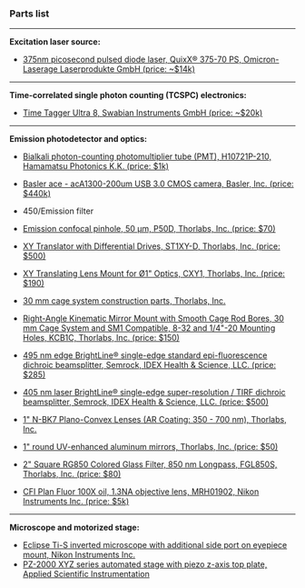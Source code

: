 ### Parts list
---
**Excitation laser source:**
* [375nm picosecond pulsed diode laser, QuixX® 375-70 PS, Omicron-Laserage Laserprodukte GmbH (price: ~$14k)](https://www.omicron-laser.de/english/lasers/diode-lasers/quixx-ps-lasers/quixx-ps-diode-lasers.html)

--- 
**Time-correlated single photon counting (TCSPC) electronics:**
* [Time Tagger Ultra 8, Swabian Instruments GmbH (price: ~$20k)](https://www.swabianinstruments.com/time-tagger/)

---
**Emission photodetector and optics:**
* [Bialkali photon-counting photomultiplier tube (PMT), H10721P-210, Hamamatsu Photonics K.K. (price: $1k)](https://www.hamamatsu.com/us/en/product/type/H10721-210/index.html)

* [Basler ace - acA1300-200um USB 3.0 CMOS camera, Basler, Inc. (price: $440k)](https://www.baslerweb.com/en/products/cameras/area-scan-cameras/ace/aca1300-200um/)

* 450/Emission filter
* [Emission confocal pinhole, 50 μm, P50D, Thorlabs, Inc. (price: $70)](https://www.thorlabs.com/thorproduct.cfm?partnumber=P50D)

* [XY Translator with Differential Drives, ST1XY-D, Thorlabs, Inc. (price: $500)](https://www.thorlabs.com/thorproduct.cfm?partnumber=ST1XY-D)

* [XY Translating Lens Mount for Ø1" Optics, CXY1, Thorlabs, Inc. (price: $190)](https://www.thorlabs.com/thorproduct.cfm?partnumber=CXY1)

* [30 mm cage system construction parts, Thorlabs, Inc.](https://www.thorlabs.com/newgrouppage9.cfm?objectgroup_id=4125)

* [Right-Angle Kinematic Mirror Mount with Smooth Cage Rod Bores, 30 mm Cage System and SM1 Compatible, 8-32 and 1/4"-20 Mounting Holes, KCB1C, Thorlabs, Inc. (price: $150)](https://www.thorlabs.com/thorproduct.cfm?partnumber=KCB1C)

* [495 nm edge BrightLine® single-edge standard epi-fluorescence dichroic beamsplitter, Semrock, IDEX Health & Science, LLC. (price: $285)](https://www.semrock.com/FilterDetails.aspx?id=FF495-Di03-25x36)

* [405 nm laser BrightLine® single-edge super-resolution / TIRF dichroic beamsplitter, Semrock, IDEX Health & Science, LLC. (price: $500)](https://www.semrock.com/FilterDetails.aspx?id=Di03-R405-t3-25x36)

* [1" N-BK7 Plano-Convex Lenses (AR Coating: 350 - 700 nm), Thorlabs, Inc.](https://www.thorlabs.com/newgrouppage9.cfm?objectgroup_id=3279)

* [1" round UV-enhanced aluminum mirrors, Thorlabs, Inc. (price: $50)](https://www.thorlabs.com/newgrouppage9.cfm?objectgroup_id=12393&pn=PF10-03-F01)

* [2" Square RG850 Colored Glass Filter, 850 nm Longpass, FGL850S, Thorlabs, Inc. (price: $80)](https://www.thorlabs.com/thorproduct.cfm?partnumber=FGL850S)

* [CFI Plan Fluor 100X oil, 1.3NA objective lens, MRH01902, Nikon Instruments Inc. (price: $5k)](https://www.microscope.healthcare.nikon.com/selectors/objective-comparison/-1832)

---
**Microscope and motorized stage:**
* [Eclipse Ti-S inverted microscope with additional side port on eyepiece mount, Nikon Instruments Inc.](https://www.nikonmetrology.com/en-us/)
* [PZ-2000 XYZ series automated stage with piezo z-axis top plate, Applied Scientific Instrumentation](http://www.asiimaging.com/products/stages/piezo-z-axis-stages/pz-2000-xyz-series-automated-stage-with-piezo-z-axis-top-plate/)


